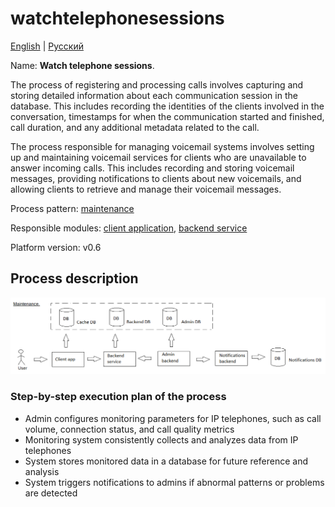 # watchtelephonesessions

[English](watchtelephonesessions.md) | [Русский](watchtelephonesessions.ru.md)

Name: **Watch telephone sessions**.

The process of registering and processing calls involves capturing and storing detailed information about each communication session in the database. This includes recording the identities of the clients involved in the conversation, timestamps for when the communication started and finished, call duration, and any additional metadata related to the call.

The process responsible for managing voicemail systems involves setting up and maintaining voicemail services for clients who are unavailable to answer incoming calls. This includes recording and storing voicemail messages, providing notifications to clients about new voicemails, and allowing clients to retrieve and manage their voicemail messages.

Process pattern: [maintenance](../../processpatterns/maintenance.md)

Responsible modules: [client application](../../frontend/adminclient.md), [backend service](../../backend/adminbackend.md)

Platform version: v0.6

## Process description

![maintenance_overall](../../img/processpatterns/maintenance_overall.png)

### Step-by-step execution plan of the process

- Admin configures monitoring parameters for IP telephones, such as call volume, connection status, and call quality metrics
- Monitoring system consistently collects and analyzes data from IP telephones
- System stores monitored data in a database for future reference and analysis
- System triggers notifications to admins if abnormal patterns or problems are detected
